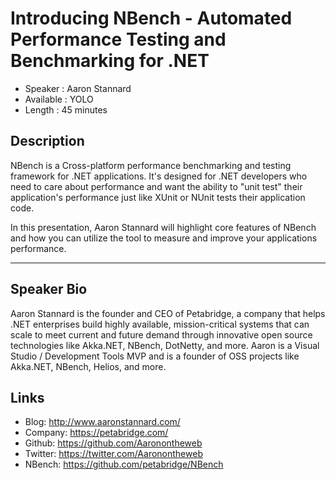 Introducing NBench - Automated Performance Testing and Benchmarking for .NET
========================

* Speaker   : Aaron Stannard
* Available : YOLO 
* Length    : 45 minutes

Description
-----------

NBench is a Cross-platform performance benchmarking and testing framework for .NET applications. It's designed for .NET developers who need to care about performance and want the ability to "unit test" their application's performance just like XUnit or NUnit tests their application code.

In this presentation, Aaron Stannard will highlight core features of NBench and how you can utilize the tool to measure and improve your applications performance.


---------------


Speaker Bio
-----------

Aaron Stannard is the founder and CEO of Petabridge, a company that helps .NET enterprises build highly available, mission-critical systems that can scale to meet current and future demand through innovative open source technologies like Akka.NET, NBench, DotNetty, and more. Aaron is a Visual Studio / Development Tools MVP and is a founder of OSS projects like Akka.NET, NBench, Helios, and more.

Links
-----

* Blog: http://www.aaronstannard.com/
* Company: https://petabridge.com/
* Github: https://github.com/Aaronontheweb
* Twitter: https://twitter.com/Aaronontheweb
* NBench: https://github.com/petabridge/NBench